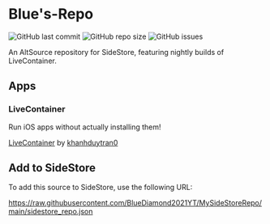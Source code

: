# Blue's-Repo

![GitHub last commit](https://img.shields.io/github/last-commit/BlueDiamond2021YT/MySideStoreRepo)
![GitHub repo size](https://img.shields.io/github/repo-size/BlueDiamond2021YT/MySideStoreRepo)
![GitHub issues](https://img.shields.io/github/issues/BlueDiamond2021YT/MySideStoreRepo)

An AltSource repository for SideStore, featuring nightly builds of LiveContainer.

## Apps

### LiveContainer

Run iOS apps without actually installing them!

[LiveContainer](https://github.com/khanhduytran0/LiveContainer) by [khanhduytran0](https://github.com/khanhduytran0)

## Add to SideStore

To add this source to SideStore, use the following URL:

https://raw.githubusercontent.com/BlueDiamond2021YT/MySideStoreRepo/main/sidestore_repo.json
